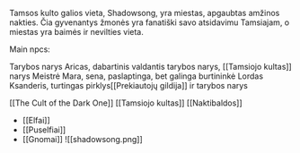 Tamsos kulto galios vieta, Shadowsong, yra miestas, apgaubtas amžinos nakties. Čia gyvenantys žmonės yra fanatiški savo atsidavimu Tamsiajam, o miestas yra baimės ir nevilties vieta.

Main npcs:

Tarybos narys Aricas, dabartinis valdantis tarybos narys, [[Tamsiojo kultas]] narys
Meistrė Mara, sena, paslaptinga, bet galinga burtininkė
Lordas Ksanderis, turtingas pirklys[[Prekiautojų gildija]] ir tarybos narys

[[The Cult of the Dark One]]
[[Tamsiojo kultas]]
[[Naktibaldos]]

-   [[Elfai]]
-   [[Puselfiai]]
-   [[Gnomai]]
![[shadowsong.png]]